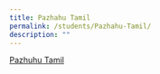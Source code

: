 ```yaml
---
title: Pazhahu Tamil
permalink: /students/Pazhahu-Tamil/
description: ""
---
```

[Pazhuhu Tamil](https://pazhahutamil.com/login/index.php)